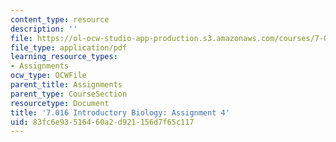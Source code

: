 ```yaml
---
content_type: resource
description: ''
file: https://ol-ocw-studio-app-production.s3.amazonaws.com/courses/7-016-introductory-biology-fall-2018/83fc6e93516460a2d921156d7f65c117_MIT7_016F18PS4.pdf
file_type: application/pdf
learning_resource_types:
- Assignments
ocw_type: OCWFile
parent_title: Assignments
parent_type: CourseSection
resourcetype: Document
title: '7.016 Introductory Biology: Assignment 4'
uid: 83fc6e93-5164-60a2-d921-156d7f65c117
---
```

